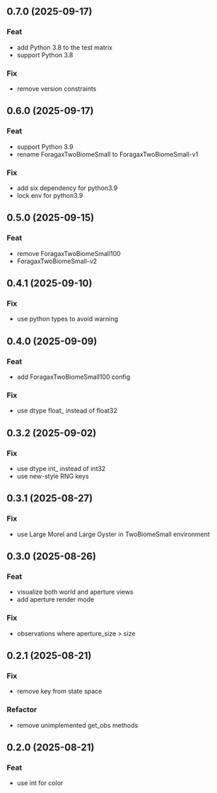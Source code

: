 ## 0.7.0 (2025-09-17)

### Feat

- add Python 3.8 to the test matrix
- support Python 3.8

### Fix

- remove version constraints

## 0.6.0 (2025-09-17)

### Feat

- support Python 3.9
- rename ForagaxTwoBiomeSmall to ForagaxTwoBiomeSmall-v1

### Fix

- add six dependency for python3.9
- lock env for python3.9

## 0.5.0 (2025-09-15)

### Feat

- remove ForagaxTwoBiomeSmall100
- ForagaxTwoBiomeSmall-v2

## 0.4.1 (2025-09-10)

### Fix

- use python types to avoid warning

## 0.4.0 (2025-09-09)

### Feat

- add ForagaxTwoBiomeSmall100 config

### Fix

- use dtype float_ instead of float32

## 0.3.2 (2025-09-02)

### Fix

- use dtype int_ instead of int32
- use new-style RNG keys

## 0.3.1 (2025-08-27)

### Fix

- use Large Morel and Large Oyster in TwoBiomeSmall environment

## 0.3.0 (2025-08-26)

### Feat

- visualize both world and aperture views
- add aperture render mode

### Fix

- observations where aperture_size > size

## 0.2.1 (2025-08-21)

### Fix

- remove key from state space

### Refactor

- remove unimplemented get_obs methods

## 0.2.0 (2025-08-21)

### Feat

- use int for color
